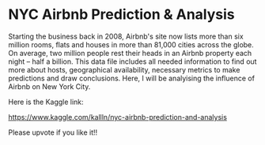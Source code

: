 # NYC Airbnb Prediction & Analysis

Starting the business back in 2008, Airbnb's site now lists more than six million rooms, flats and houses in more than 81,000 cities across the globe. On average, two million people rest their heads in an Airbnb property each night – half a billion. This data file includes all needed information to find out more about hosts, geographical availability, necessary metrics to make predictions and draw conclusions. Here, I will be analyising the influence of Airbnb on New York City.

Here is the Kaggle link: 

https://www.kaggle.com/kallln/nyc-airbnb-prediction-and-analysis

Please upvote if you like it!!
